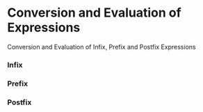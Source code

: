 # Conversion and Evaluation of Expressions

Conversion and Evaluation of Infix, Prefix and Postfix Expressions

### Infix
### Prefix
### Postfix
